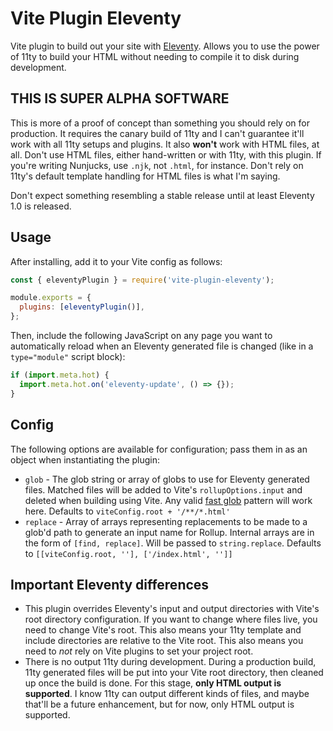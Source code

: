 # Vite Plugin Eleventy

Vite plugin to build out your site with [Eleventy](http://11ty.io/). Allows you to use the power of 11ty to build your HTML without needing to compile it to disk during development.

## THIS IS SUPER ALPHA SOFTWARE

This is more of a proof of concept than something you should rely on for production. It requires the canary build of 11ty and I can't guarantee it'll work with all 11ty setups and plugins. It also **won't** work with HTML files, at all. Don't use HTML files, either hand-written or with 11ty, with this plugin. If you're writing Nunjucks, use `.njk`, not `.html`, for instance. Don't rely on 11ty's default template handling for HTML files is what I'm saying.

Don't expect something resembling a stable release until at least Eleventy 1.0 is released.

## Usage

After installing, add it to your Vite config as follows:

```js
const { eleventyPlugin } = require('vite-plugin-eleventy');

module.exports = {
  plugins: [eleventyPlugin()],
};
```

Then, include the following JavaScript on any page you want to automatically reload when an Eleventy generated file is changed (like in a `type="module"` script block):

```js
if (import.meta.hot) {
  import.meta.hot.on('eleventy-update', () => {});
}
```

## Config

The following options are available for configuration; pass them in as an object when instantiating the plugin:

- `glob` - The glob string or array of globs to use for Eleventy generated files. Matched files will be added to Vite's `rollupOptions.input` and deleted when building using Vite. Any valid [fast glob](https://www.npmjs.com/package/fast-glob) pattern will work here. Defaults to `viteConfig.root + '/**/*.html'`
- `replace` - Array of arrays representing replacements to be made to a glob'd path to generate an input name for Rollup. Internal arrays are in the form of `[find, replace]`. Will be passed to `string.replace`. Defaults to `[[viteConfig.root, ''], ['/index.html', '']]`

## Important Eleventy differences

- This plugin overrides Eleventy's input and output directories with Vite's root directory configuration. If you want to change where files live, you need to change Vite's root. This also means your 11ty template and include directories are relative to the Vite root. This also means you need to _not_ rely on Vite plugins to set your project root.
- There is no output 11ty during development. During a production build, 11ty generated files will be put into your Vite root directory, then cleaned up once the build is done. For this stage, **only HTML output is supported**. I know 11ty can output different kinds of files, and maybe that'll be a future enhancement, but for now, only HTML output is supported.
